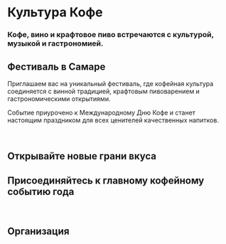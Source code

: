 # Культура Кофе

###  Кофе, вино и крафтовое пиво встречаются с культурой, музыкой и гастрономией.

## Фестиваль в Самаре

Приглашаем вас на уникальный фестиваль, где кофейная культура соединяется с винной традицией, крафтовым пивоварением и гастрономическими открытиями. 

Событие приурочено к Международному Дню Кофе и станет настоящим праздником для всех ценителей качественных напитков.

<Badge type="tip" text="Сентябрь 28, 2025" /> <Badge type="warning" text="Станкозавод" /> <Badge type="info" text="3000 гостей" />
<br>

## Открывайте новые грани вкуса

<FestActivities />

## Присоединяйтесь к главному кофейному событию года
<FestPossibilities />
<br>
<FestTerms />

## Организация

<FestContact />
